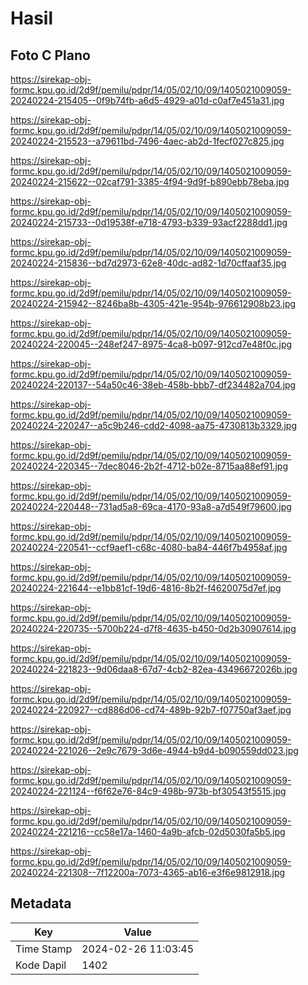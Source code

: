 # Hasil

## Foto C Plano

https://sirekap-obj-formc.kpu.go.id/2d9f/pemilu/pdpr/14/05/02/10/09/1405021009059-20240224-215405--0f9b74fb-a6d5-4929-a01d-c0af7e451a31.jpg

https://sirekap-obj-formc.kpu.go.id/2d9f/pemilu/pdpr/14/05/02/10/09/1405021009059-20240224-215523--a79611bd-7496-4aec-ab2d-1fecf027c825.jpg

https://sirekap-obj-formc.kpu.go.id/2d9f/pemilu/pdpr/14/05/02/10/09/1405021009059-20240224-215622--02caf791-3385-4f94-9d9f-b890ebb78eba.jpg

https://sirekap-obj-formc.kpu.go.id/2d9f/pemilu/pdpr/14/05/02/10/09/1405021009059-20240224-215733--0d19538f-e718-4793-b339-93acf2288dd1.jpg

https://sirekap-obj-formc.kpu.go.id/2d9f/pemilu/pdpr/14/05/02/10/09/1405021009059-20240224-215836--bd7d2973-62e8-40dc-ad82-1d70cffaaf35.jpg

https://sirekap-obj-formc.kpu.go.id/2d9f/pemilu/pdpr/14/05/02/10/09/1405021009059-20240224-215942--8246ba8b-4305-421e-954b-976612908b23.jpg

https://sirekap-obj-formc.kpu.go.id/2d9f/pemilu/pdpr/14/05/02/10/09/1405021009059-20240224-220045--248ef247-8975-4ca8-b097-912cd7e48f0c.jpg

https://sirekap-obj-formc.kpu.go.id/2d9f/pemilu/pdpr/14/05/02/10/09/1405021009059-20240224-220137--54a50c46-38eb-458b-bbb7-df234482a704.jpg

https://sirekap-obj-formc.kpu.go.id/2d9f/pemilu/pdpr/14/05/02/10/09/1405021009059-20240224-220247--a5c9b246-cdd2-4098-aa75-4730813b3329.jpg

https://sirekap-obj-formc.kpu.go.id/2d9f/pemilu/pdpr/14/05/02/10/09/1405021009059-20240224-220345--7dec8046-2b2f-4712-b02e-8715aa88ef91.jpg

https://sirekap-obj-formc.kpu.go.id/2d9f/pemilu/pdpr/14/05/02/10/09/1405021009059-20240224-220448--731ad5a8-69ca-4170-93a8-a7d549f79600.jpg

https://sirekap-obj-formc.kpu.go.id/2d9f/pemilu/pdpr/14/05/02/10/09/1405021009059-20240224-220541--ccf9aef1-c68c-4080-ba84-446f7b4958af.jpg

https://sirekap-obj-formc.kpu.go.id/2d9f/pemilu/pdpr/14/05/02/10/09/1405021009059-20240224-221644--e1bb81cf-19d6-4816-8b2f-f4620075d7ef.jpg

https://sirekap-obj-formc.kpu.go.id/2d9f/pemilu/pdpr/14/05/02/10/09/1405021009059-20240224-220735--5700b224-d7f8-4635-b450-0d2b30907614.jpg

https://sirekap-obj-formc.kpu.go.id/2d9f/pemilu/pdpr/14/05/02/10/09/1405021009059-20240224-221823--9d06daa8-67d7-4cb2-82ea-43496672026b.jpg

https://sirekap-obj-formc.kpu.go.id/2d9f/pemilu/pdpr/14/05/02/10/09/1405021009059-20240224-220927--cd886d06-cd74-489b-92b7-f07750af3aef.jpg

https://sirekap-obj-formc.kpu.go.id/2d9f/pemilu/pdpr/14/05/02/10/09/1405021009059-20240224-221026--2e9c7679-3d6e-4944-b9d4-b090559dd023.jpg

https://sirekap-obj-formc.kpu.go.id/2d9f/pemilu/pdpr/14/05/02/10/09/1405021009059-20240224-221124--f6f62e76-84c9-498b-973b-bf30543f5515.jpg

https://sirekap-obj-formc.kpu.go.id/2d9f/pemilu/pdpr/14/05/02/10/09/1405021009059-20240224-221216--cc58e17a-1460-4a9b-afcb-02d5030fa5b5.jpg

https://sirekap-obj-formc.kpu.go.id/2d9f/pemilu/pdpr/14/05/02/10/09/1405021009059-20240224-221308--7f12200a-7073-4365-ab16-e3f6e9812918.jpg


## Metadata

| Key        | Value               |
| ---------- | ------------------- |
| Time Stamp | 2024-02-26 11:03:45 |
| Kode Dapil | 1402                |



